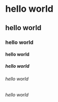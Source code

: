 # hello world
## hello world
### hello world
#### hello world
##### hello world
###### hello world
*hello world*





